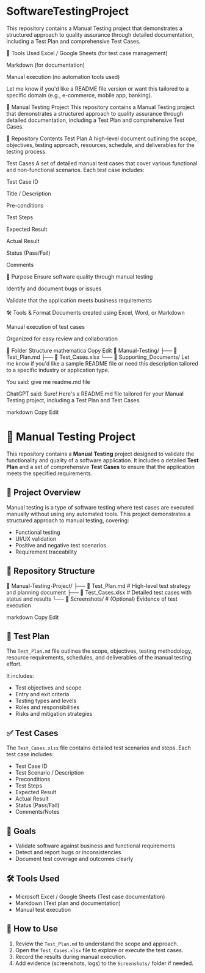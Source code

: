# SoftwareTestingProject
This repository contains a Manual Testing project that demonstrates a structured approach to quality assurance through detailed documentation, including a Test Plan and comprehensive Test Cases.

🧪 Tools Used
Excel / Google Sheets (for test case management)

Markdown (for documentation)

Manual execution (no automation tools used)

Let me know if you'd like a README file version or want this tailored to a specific domain (e.g., e-commerce, mobile app, banking).

🧪 Manual Testing Project
This repository contains a Manual Testing project that demonstrates a structured approach to quality assurance through detailed documentation, including a Test Plan and comprehensive Test Cases.

📁 Repository Contents
Test Plan
A high-level document outlining the scope, objectives, testing approach, resources, schedule, and deliverables for the testing process.

Test Cases
A set of detailed manual test cases that cover various functional and non-functional scenarios. Each test case includes:

Test Case ID

Title / Description

Pre-conditions

Test Steps

Expected Result

Actual Result

Status (Pass/Fail)

Comments

🎯 Purpose
Ensure software quality through manual testing

Identify and document bugs or issues

Validate that the application meets business requirements

🛠️ Tools & Format
Documents created using Excel, Word, or Markdown

Manual execution of test cases

Organized for easy review and collaboration

📂 Folder Structure
mathematica
Copy
Edit
📁 Manual-Testing/
├── 📄 Test_Plan.md
├── 📄 Test_Cases.xlsx
└── 📁 Supporting_Documents/
Let me know if you'd like a sample README file or need this description tailored to a specific industry or application type.



You said:
give me readme.md file

ChatGPT said:
Sure! Here's a README.md file tailored for your Manual Testing project, including a Test Plan and Test Cases.

markdown
Copy
Edit
# 🧪 Manual Testing Project

This repository contains a **Manual Testing** project designed to validate the functionality and quality of a software application. It includes a detailed **Test Plan** and a set of comprehensive **Test Cases** to ensure that the application meets the specified requirements.

## 📄 Project Overview

Manual testing is a type of software testing where test cases are executed manually without using any automated tools. This project demonstrates a structured approach to manual testing, covering:

- Functional testing
- UI/UX validation
- Positive and negative test scenarios
- Requirement traceability

## 📁 Repository Structure

📁 Manual-Testing-Project/
├── 📄 Test_Plan.md # High-level test strategy and planning document
├── 📄 Test_Cases.xlsx # Detailed test cases with status and results
└── 📁 Screenshots/ # (Optional) Evidence of test execution

markdown
Copy
Edit

## 📝 Test Plan

The `Test_Plan.md` file outlines the scope, objectives, testing methodology, resource requirements, schedules, and deliverables of the manual testing effort.

It includes:

- Test objectives and scope
- Entry and exit criteria
- Testing types and levels
- Roles and responsibilities
- Risks and mitigation strategies

## ✅ Test Cases

The `Test_Cases.xlsx` file contains detailed test scenarios and steps. Each test case includes:

- Test Case ID
- Test Scenario / Description
- Preconditions
- Test Steps
- Expected Result
- Actual Result
- Status (Pass/Fail)
- Comments/Notes

## 🎯 Goals

- Validate software against business and functional requirements
- Detect and report bugs or inconsistencies
- Document test coverage and outcomes clearly

## 🛠️ Tools Used

- Microsoft Excel / Google Sheets (Test case documentation)
- Markdown (Test plan and documentation)
- Manual test execution

## 📌 How to Use

1. Review the `Test_Plan.md` to understand the scope and approach.
2. Open the `Test_Cases.xlsx` file to explore or execute the test cases.
3. Record the results during manual execution.
4. Add evidence (screenshots, logs) to the `Screenshots/` folder if needed.
